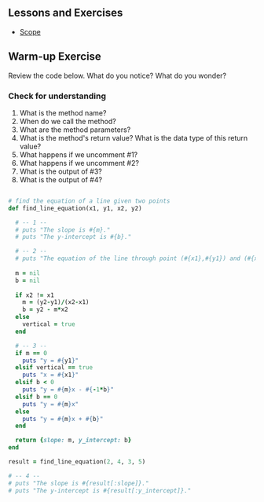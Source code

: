 ## Lessons and Exercises
- [Scope](https://github.com/Ada-Developers-Academy/textbook-curriculum/blob/master/01-ruby-fundamentals/scope.md)

## Warm-up Exercise

Review the code below. What do you notice? What do you wonder?

### Check for understanding
1. What is the method name?
2. When do we call the method?
3. What are the method parameters?
4. What is the method's return value? What is the data type of this return value?
5. What happens if we uncomment #1?
6. What happens if we uncomment #2?
7. What is the output of #3?
8. What is the output of #4?

```ruby

# find the equation of a line given two points
def find_line_equation(x1, y1, x2, y2)

  # -- 1 -- 
  # puts "The slope is #{m}."
  # puts "The y-intercept is #{b}."

  # -- 2 -- 
  # puts "The equation of the line through point (#{x1},#{y1}) and (#{x2},#{y2}) is: "
  
  m = nil
  b = nil
  
  if x2 != x1
    m = (y2-y1)/(x2-x1)
    b = y2 - m*x2
  else
    vertical = true
  end

  # -- 3 -- 
  if m == 0
    puts "y = #{y1}"
  elsif vertical == true
    puts "x = #{x1}"
  elsif b < 0
    puts "y = #{m}x - #{-1*b}"
  elsif b == 0
    puts "y = #{m}x"
  else 
    puts "y = #{m}x + #{b}"
  end

  return {slope: m, y_intercept: b}
end

result = find_line_equation(2, 4, 3, 5)

# -- 4 --
# puts "The slope is #{result[:slope]}."
# puts "The y-intercept is #{result[:y_intercept]}."

```

